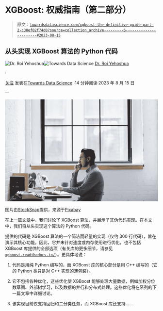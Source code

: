 # XGBoost: 权威指南（第二部分）

> 原文：[`towardsdatascience.com/xgboost-the-definitive-guide-part-2-c38ef02f74d0?source=collection_archive---------6-----------------------#2023-08-15`](https://towardsdatascience.com/xgboost-the-definitive-guide-part-2-c38ef02f74d0?source=collection_archive---------6-----------------------#2023-08-15)

## 从头实现 XGBoost 算法的 Python 代码

[](https://medium.com/@roiyeho?source=post_page-----c38ef02f74d0--------------------------------)![Dr. Roi Yehoshua](https://medium.com/@roiyeho?source=post_page-----c38ef02f74d0--------------------------------)[](https://towardsdatascience.com/?source=post_page-----c38ef02f74d0--------------------------------)![Towards Data Science](https://towardsdatascience.com/?source=post_page-----c38ef02f74d0--------------------------------) [Dr. Roi Yehoshua](https://medium.com/@roiyeho?source=post_page-----c38ef02f74d0--------------------------------)

·

[关注](https://medium.com/m/signin?actionUrl=https%3A%2F%2Fmedium.com%2F_%2Fsubscribe%2Fuser%2F3886620c5cf9&operation=register&redirect=https%3A%2F%2Ftowardsdatascience.com%2Fxgboost-the-definitive-guide-part-2-c38ef02f74d0&user=Dr.+Roi+Yehoshua&userId=3886620c5cf9&source=post_page-3886620c5cf9----c38ef02f74d0---------------------post_header-----------) 发表在[Towards Data Science](https://towardsdatascience.com/?source=post_page-----c38ef02f74d0--------------------------------) ·14 分钟阅读·2023 年 8 月 15 日[](https://medium.com/m/signin?actionUrl=https%3A%2F%2Fmedium.com%2F_%2Fvote%2Ftowards-data-science%2Fc38ef02f74d0&operation=register&redirect=https%3A%2F%2Ftowardsdatascience.com%2Fxgboost-the-definitive-guide-part-2-c38ef02f74d0&user=Dr.+Roi+Yehoshua&userId=3886620c5cf9&source=-----c38ef02f74d0---------------------clap_footer-----------)

--

[](https://medium.com/m/signin?actionUrl=https%3A%2F%2Fmedium.com%2F_%2Fbookmark%2Fp%2Fc38ef02f74d0&operation=register&redirect=https%3A%2F%2Ftowardsdatascience.com%2Fxgboost-the-definitive-guide-part-2-c38ef02f74d0&source=-----c38ef02f74d0---------------------bookmark_footer-----------)![](img/798f47ae83cd1fe10d15404d5b3ca636.png)

图片由[StockSnap](https://pixabay.com/users/stocksnap-894430/?utm_source=link-attribution&utm_medium=referral&utm_campaign=image&utm_content=2557468)提供，来源于[Pixabay](https://pixabay.com//?utm_source=link-attribution&utm_medium=referral&utm_campaign=image&utm_content=2557468)

在[上一篇文章](https://medium.com/towards-data-science/xgboost-the-definitive-guide-part-1-cc24d2dcd87a)中，我们讨论了 XGBoost 算法，并展示了其伪代码实现。在本文中，我们将从头实现这个算法的 Python 代码。

提供的代码是 XGBoost 算法的一个简洁而轻量的实现（仅约 300 行代码），旨在演示其核心功能。因此，它并未针对速度或内存使用进行优化，也不包括 XGBoost 库提供的全部选项（有关库的更多细节，请参见 [`xgboost.readthedocs.io/`](https://xgboost.readthedocs.io/)）。更具体地说：

1.  代码是用纯 Python 编写的，而 XGBoost 库的核心部分是用 C++ 编写的（它的 Python 类只是对 C++ 实现的薄包装）。

1.  它不包括各种优化，这些优化使 XGBoost 能够处理大量数据，例如加权分位数草图、外部树学习，以及数据的并行和分布式处理。这些优化将在系列的下一篇文章中详细讨论。

1.  该实现目前仅支持回归和二分类任务，而 XGBoost 库还支持……
